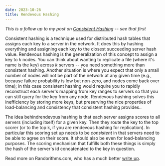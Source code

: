 ```yaml
---
date: 2023-10-26
title: Rendevous Hashing
---
```

*This is a follow up to my post on [Consistent Hashing](/p/consistent-hashing) -- see that first*

Consistent hashing is a technique used for distributed hash tables that assigns each key to a server in the network. It does this by hashing everything and assigning each key to the closest succeeding server hash value. Rendevous hashing is the generalization of this concept to assign a key to $k$ nodes. You can think about wanting to replicate a file (where it's name is the key) across $k$ servers -- you need something more than consistent hashing. Another situation is where you expect that only a small number of nodes will not be part of the network at any given time (e.g., because failure probability is low but non-zero, and nodes come back over time); in this case consistent hashing would require you to rapidly reconstruct each server's mapping from key ranges to servers so that you can still query for the key from any node. Rendevous hashing solves this inefficiency by storing more keys, but preserving the nice properties of load-balancing and consistency that consistent hashing provides..

The idea behindrendevous hashing is that each server assigns scores to all servers (including itself) for a given key. Then they route the key to the top scorer (or to the top k, if you are rendevous hashing for replication). In particular this scoring set up needs to be *consistent* in that servers need to be able to agree on their score. It should also be even for load-balancing purposes. The scoring mechanism that fulfills both these things is simply the hash of the server's id concatenated to the key in question.

Read more on Randorithms.com, who has a much better [write up](https://randorithms.com/2020/12/26/rendezvous-hashing.html). 

